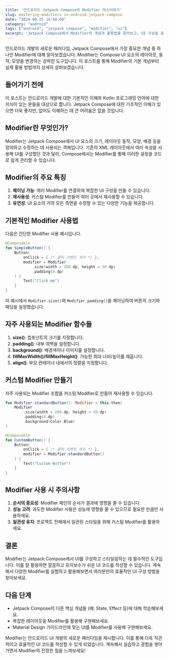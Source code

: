 ```yaml
---
title: '안드로이드 Jetpack Compose의 Modifier 마스터하기'
slug: mastering-modifiers-in-android-jetpack-compose
date: "2024-08-25 14:48:00"
category: "android"
tags: ["android", "jetpack compose", "modifier", "ui"]
excerpt: 'Jetpack Compose에서 Modifier의 개념과 활용법을 알아보고, UI 구성을 효율적으로 관리하는 방법을 학습합니다.'
---
```


안드로이드 개발의 새로운 패러다임, Jetpack Compose에서 가장 중요한 개념 중 하나인 Modifier에 대해 알아보겠습니다. Modifier는 Compose UI 요소의 레이아웃, 동작, 모양을 변경하는 강력한 도구입니다. 이 포스트를 통해 Modifier의 기본 개념부터 실제 활용 방법까지 상세히 살펴보겠습니다.

## 들어가기 전에

이 포스트는 안드로이드 개발에 대한 기본적인 이해와 Kotlin 프로그래밍 언어에 대한 지식이 있는 분들을 대상으로 합니다. Jetpack Compose에 대한 기초적인 이해가 있으면 더욱 좋지만, 없어도 이해하는 데 큰 어려움은 없을 것입니다.

## Modifier란 무엇인가?

Modifier는 Jetpack Compose에서 UI 요소의 크기, 레이아웃 동작, 모양, 배경 등을 정의하고 수정하는 데 사용되는 객체입니다. 기존의 XML 레이아웃에서 여러 속성을 사용해 UI를 구성했던 것과 달리, Compose에서는 Modifier를 통해 이러한 설정을 코드로 쉽게 관리할 수 있습니다.

## Modifier의 주요 특징

1. **체이닝 가능**: 여러 Modifier를 연결하여 복잡한 UI 구성을 만들 수 있습니다.
2. **재사용성**: 커스텀 Modifier를 만들어 여러 곳에서 재사용할 수 있습니다.
3. **유연성**: UI 요소의 거의 모든 측면을 수정할 수 있는 다양한 기능을 제공합니다.

## 기본적인 Modifier 사용법

다음은 간단한 Modifier 사용 예시입니다.

```kotlin
@Composable
fun SimpleButton() {
    Button(
        onClick = { /* 클릭 이벤트 처리 */ },
        modifier = Modifier
            .size(width = 200.dp, height = 50.dp)
            .padding(8.dp)
    ) {
        Text("Click me")
    }
}
```

이 예시에서 `Modifier.size()`와 `Modifier.padding()`을 체이닝하여 버튼의 크기와 패딩을 설정했습니다.

## 자주 사용되는 Modifier 함수들

1. **size()**: 컴포넌트의 크기를 지정합니다.
2. **padding()**: 내부 여백을 설정합니다.
3. **background()**: 배경색이나 이미지를 설정합니다.
4. **fillMaxWidth()/fillMaxHeight()**: 가능한 최대 너비/높이를 채웁니다.
5. **align()**: 부모 컨테이너 내에서의 정렬을 지정합니다.

## 커스텀 Modifier 만들기

자주 사용되는 Modifier 조합을 커스텀 Modifier로 만들어 재사용할 수 있습니다.

```kotlin
fun Modifier.standardButton(): Modifier = this.then(
    Modifier
        .size(width = 200.dp, height = 50.dp)
        .padding(8.dp)
        .background(Color.Blue)
)

@Composable
fun CustomButton() {
    Button(
        onClick = { /* 클릭 이벤트 처리 */ },
        modifier = Modifier.standardButton()
    ) {
        Text("Custom Button")
    }
}
```

## Modifier 사용 시 주의사항

1. **순서의 중요성**: Modifier 체인의 순서가 결과에 영향을 줄 수 있습니다.
2. **성능 고려**: 과도한 Modifier 사용은 성능에 영향을 줄 수 있으므로 필요한 만큼만 사용하세요.
3. **일관성 유지**: 프로젝트 전체에서 일관된 스타일을 위해 커스텀 Modifier를 활용하세요.

## 결론

Modifier는 Jetpack Compose에서 UI를 구성하고 스타일링하는 데 필수적인 도구입니다. 이를 잘 활용하면 깔끔하고 유지보수가 쉬운 UI 코드를 작성할 수 있습니다. 계속해서 다양한 Modifier를 실험하고 활용해보면서 여러분만의 효율적인 UI 구성 방법을 찾아보세요.

## 다음 단계

- Jetpack Compose의 다른 핵심 개념들 (예: State, Effect 등)에 대해 학습해보세요.
- 복잡한 레이아웃을 Modifier를 활용해 구현해보세요.
- Material Design 가이드라인에 맞는 UI를 Modifier를 사용해 구현해보세요.

Modifier는 안드로이드 UI 개발의 새로운 패러다임을 제시합니다. 이를 통해 더욱 직관적이고 효율적인 UI 코드를 작성할 수 있게 되었습니다. 계속해서 실습하고 경험을 쌓아가면서 Modifier의 진정한 힘을 느껴보세요!
